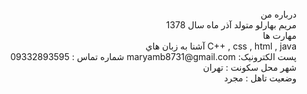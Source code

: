 <div dir="rtl">
<br>
 درباره من
 <br>
مريم بهارلو 
متولد آذر ماه  سال 1378
<br>
 مهارت ها
 <br>
  C++ , css , html , java آشنا به زبان هاي 
 <br>
 پست الکترونيک: maryamb8731@gmail.com
 شماره تماس : 09332893595
 <br>
 شهر محل سکونت : تهران
 <br>
 وضعيت تاهل : مجرد
 
 </div>
